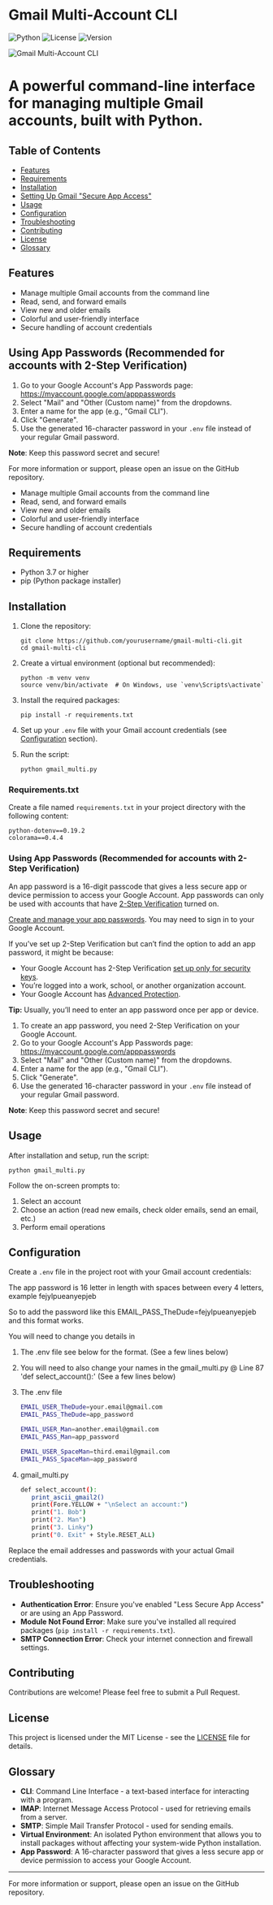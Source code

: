 # Gmail Multi-Account CLI

![Python](https://img.shields.io/badge/Python-3.7%2B-blue) ![License](https://img.shields.io/badge/License-MIT-green) ![Version](https://img.shields.io/badge/Version-2.0-orange)

![Gmail Multi-Account CLI](https://img.shields.io/badge/Gmail-Multi--Account%20CLI-green?logo=gmail&logoColor=white&labelColor=EA4335)

# A powerful command-line interface for managing multiple Gmail accounts, built with Python.

## Table of Contents

- [Features](#features)
- [Requirements](#requirements)
- [Installation](#installation)
- [Setting Up Gmail &#34;Secure App Access&#34;](#setting-up-gmail-less-secure-app-access)
- [Usage](#usage)
- [Configuration](#configuration)
- [Troubleshooting](#troubleshooting)
- [Contributing](#contributing)
- [License](#license)
- [Glossary](#glossary)

## Features

- Manage multiple Gmail accounts from the command line
- Read, send, and forward emails
- View new and older emails
- Colorful and user-friendly interface
- Secure handling of account credentials

## Using App Passwords (Recommended for accounts with 2-Step Verification)

1. Go to your Google Account's App Passwords page: https://myaccount.google.com/apppasswords
2. Select "Mail" and "Other (Custom name)" from the dropdowns.
3. Enter a name for the app (e.g., "Gmail CLI").
4. Click "Generate".
5. Use the generated 16-character password in your `.env` file instead of your regular Gmail password.

**Note**: Keep this password secret and secure!

For more information or support, please open an issue on the GitHub repository.

- Manage multiple Gmail accounts from the command line
- Read, send, and forward emails
- View new and older emails
- Colorful and user-friendly interface
- Secure handling of account credentials

## Requirements

- Python 3.7 or higher
- pip (Python package installer)

## Installation

1. Clone the repository:

   ```
   git clone https://github.com/yourusername/gmail-multi-cli.git
   cd gmail-multi-cli
   ```
2. Create a virtual environment (optional but recommended):

   ```
   python -m venv venv
   source venv/bin/activate  # On Windows, use `venv\Scripts\activate`
   ```
3. Install the required packages:

   ```
   pip install -r requirements.txt
   ```
4. Set up your `.env` file with your Gmail account credentials (see [Configuration](#configuration) section).
5. Run the script:

   ```
   python gmail_multi.py
   ```

### Requirements.txt

Create a file named `requirements.txt` in your project directory with the following content:

```
python-dotenv==0.19.2
colorama==0.4.4
```

### Using App Passwords (Recommended for accounts with 2-Step Verification)

An app password is a 16-digit passcode that gives a less secure app or device permission to access your Google Account. App passwords can only be used with accounts that have [2-Step Verification](https://support.google.com/accounts/answer/185839) turned on.

[Create and manage your app passwords](https://myaccount.google.com/apppasswords). You may need to sign in to your Google Account.

If you’ve set up 2-Step Verification but can’t find the option to add an app password, it might be because:

* Your Google Account has 2-Step Verification [set up only for security keys](https://support.google.com/accounts/answer/6103523).
* You’re logged into a work, school, or another organization account.
* Your Google Account has [Advanced Protection](https://support.google.com/accounts/answer/7539956).

**Tip:** Usually, you’ll need to enter an app password once per app or device.

1. To create an app password, you need 2-Step Verification on your Google Account.
2. Go to your Google Account's App Passwords page: https://myaccount.google.com/apppasswords
3. Select "Mail" and "Other (Custom name)" from the dropdowns.
4. Enter a name for the app (e.g., "Gmail CLI").
5. Click "Generate".
6. Use the generated 16-character password in your `.env` file instead of your regular Gmail password.

**Note**: Keep this password secret and secure!

## Usage

After installation and setup, run the script:

```
python gmail_multi.py
```

Follow the on-screen prompts to:

1. Select an account
2. Choose an action (read new emails, check older emails, send an email, etc.)
3. Perform email operations

## Configuration

Create a `.env` file in the project root with your Gmail account credentials:

The app password is 16  letter in length with spaces between every 4 letters, example fejylpueanyepjeb

So to add the password like this EMAIL_PASS_TheDude=fejylpueanyepjeb and this format works.

You will need to change you details in 
   1. The .env file see below for the format.
      (See a few lines below) 
   2. You will need to also change your names in the gmail_multi.py @ Line 87 'def select_account():' 
      (See a few lines below) 

1. The .env file

   ```bash
   EMAIL_USER_TheDude=your.email@gmail.com
   EMAIL_PASS_TheDude=app_password

   EMAIL_USER_Man=another.email@gmail.com
   EMAIL_PASS_Man=app_password

   EMAIL_USER_SpaceMan=third.email@gmail.com
   EMAIL_PASS_SpaceMan=app_password
   ```
2. gmail_multi.py

   ```bash
   def select_account():
      print_ascii_gmail2()
      print(Fore.YELLOW + "\nSelect an account:")
      print("1. Bob")
      print("2. Man")
      print("3. Linky")
      print("0. Exit" + Style.RESET_ALL)
   ```

Replace the email addresses and passwords with your actual Gmail credentials.

## Troubleshooting

- **Authentication Error**: Ensure you've enabled "Less Secure App Access" or are using an App Password.
- **Module Not Found Error**: Make sure you've installed all required packages (`pip install -r requirements.txt`).
- **SMTP Connection Error**: Check your internet connection and firewall settings.

## Contributing

Contributions are welcome! Please feel free to submit a Pull Request.

## License

This project is licensed under the MIT License - see the [LICENSE](LICENSE) file for details.

## Glossary

- **CLI**: Command Line Interface - a text-based interface for interacting with a program.
- **IMAP**: Internet Message Access Protocol - used for retrieving emails from a server.
- **SMTP**: Simple Mail Transfer Protocol - used for sending emails.
- **Virtual Environment**: An isolated Python environment that allows you to install packages without affecting your system-wide Python installation.
- **App Password**: A 16-character password that gives a less secure app or device permission to access your Google Account.

---

For more information or support, please open an issue on the GitHub repository.
